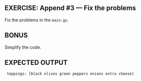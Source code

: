 ## EXERCISE: Append #3 — Fix the problems

 Fix the problems in the `main.go`.

## BONUS

 Simplify the code.

## EXPECTED OUTPUT
```
 toppings: [black olives green peppers onions extra cheese]
```